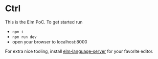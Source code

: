 # Ctrl

This is the Elm PoC. To get started run

- `npm i`
- `npm run dev`
- open your browser to localhost:8000

For extra nice tooling, install [elm-language-server](https://github.com/elm-tooling/elm-language-server) for your favorite editor.